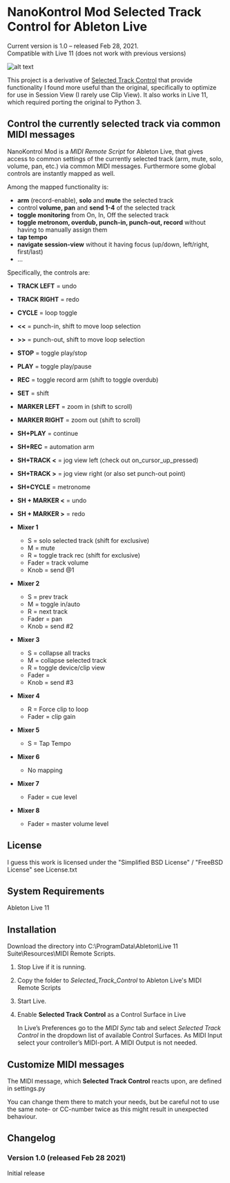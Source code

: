 NanoKontrol Mod Selected Track Control for Ableton Live
=======================================

Current version is 1.0 – released Feb 28, 2021.  
Compatible with Live 11 (does not work with previous versions)

![alt text](https://github.com/gratzel/Selected_Track_Control/blob/main/nanokontrol%20picture.jpg?raw=true)

This project is a derivative of [Selected Track Control](http://stc.wiffbi.com/) that provide functionality I found more useful than the original, specifically to optimize for use in Session View (I rarely use Clip View).  It also works in Live 11, which required porting the original to Python 3.

Control the currently selected track via common MIDI messages
-------------------------------------------------------------

NanoKontrol Mod is a *MIDI Remote Script* for Ableton Live, that gives access to common settings of the currently selected track (arm, mute, solo, volume, pan, etc.) via common MIDI messages. Furthermore some global controls are instantly mapped as well.

Among the mapped functionality is:

*	**arm** (record-enable), **solo** and **mute** the selected track
*	control **volume, pan** and **send 1-4** of the selected track
*	**toggle monitoring** from On, In, Off the selected track
*	**toggle metronom, overdub, punch-in, punch-out, record** without having to manually assign them
*	**tap tempo**
*	**navigate session-view** without it having focus (up/down, left/right, first/last)
*	…

Specifically, the controls are:
*	**TRACK LEFT** = undo
*	**TRACK RIGHT** = redo
*	**CYCLE** = loop toggle 
*	**<<** = punch-in, shift to move loop selection
*	**\>\>** = punch-out, shift to move loop selection
*	**STOP** = toggle play/stop
*	**PLAY** = toggle play/pause
*	**REC** = toggle record arm (shift to toggle overdub)
*	**SET** = shift
*	**MARKER LEFT** = zoom in (shift to scroll)
*	**MARKER RIGHT** = zoom out (shift to scroll)

*	**SH+PLAY** = continue
*	**SH+REC** = automation arm
*	**SH+TRACK <** = jog view left (check out on_cursor_up_pressed)
*	**SH+TRACK \>** = jog view right (or also set punch-out point)
*	**SH+CYCLE** = metronome
*	**SH + MARKER <** = undo
*	**SH + MARKER >** = redo

*	**Mixer 1**
    *	S = solo selected track (shift for exclusive)
    *	M = mute
    *	R = toggle track rec (shift for exclusive)
    *	Fader = track volume
    *	Knob = send @1

*	**Mixer 2**
    *	S = prev track
    *	M = toggle in/auto
    *	R = next track
    *	Fader = pan
    *	Knob = send #2

*	**Mixer 3**
    *	S = collapse all tracks
    *	M = collapse selected track 
    *	R = toggle device/clip view
    *	Fader = 
    *	Knob = send #3

*	**Mixer 4**
    *	R = Force clip to loop
    *	Fader = clip gain

*	**Mixer 5**
    *	S = Tap Tempo

*	**Mixer 6**
    *	No mapping

*	**Mixer 7**
    *	Fader = cue level

*	**Mixer 8**
    *	Fader = master volume level



License
-------------------
I guess this work is licensed under the "Simplified BSD License" / "FreeBSD License"
see License.txt


System Requirements
-------------------
Ableton Live 11




Installation
------------

Download the directory into C:\ProgramData\Ableton\Live 11 Suite\Resources\MIDI Remote Scripts.

1.	Stop Live if it is running.
2.	Copy the folder to *Selected_Track_Control* to Ableton Live's MIDI Remote Scripts
3.	Start Live.
4.	Enable **Selected Track Control** as a Control Surface in Live

	In Live’s Preferences go to the *MIDI Sync* tab and select *Selected Track Control* in the dropdown list of available Control Surfaces. As MIDI Input select your controller’s MIDI-port. A MIDI Output is not needed.
	



Customize MIDI messages
-----------------------

The MIDI message, which **Selected Track Control** reacts upon, are defined in settings.py

You can change them there to match your needs, but be careful not to use the same note- or CC-number twice as this might result in unexpected behaviour.



Changelog
---------

### Version 1.0 (released Feb 28 2021) ###

Initial release



